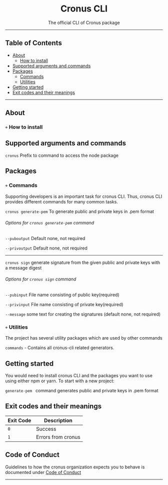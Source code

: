 <div align="center">
    <!-- <a href="https://github.com/cronus1007">
        <img width="200" height="200" src="https://images.pexels.com/photos/5987154/pexels-photo-5987154.jpeg?auto=compress&cs=tinysrgb&dpr=2&w=500">
    </a> -->
</div>

<h1 align="center">Cronus CLI</h1>

<p align="center">
  The official CLI of Cronus package
</p>

___

## Table of Contents

-   [About](#about)
    -   [How to install](#how-to-install)
-   [Supported arguments and commands](#supported-arguments-and-commands)
-   [Packages](#packages)
    -   [Commands](#commands)
    -   [Utilities](#utilities)
-   [Getting started](#getting-started)
-   [Exit codes and their meanings](#exit-codes-and-their-meanings)
<!-- -   [Open Collective](#open-collective) -->

___


## About


### ◦ How to install


## Supported arguments and commands

```cronus``` Prefix to command to access the node package
## Packages


### ◦ Commands

Supporting developers is an important task for cronus CLI.
Thus, cronus CLI provides different commands for many common tasks.

```cronus generate-pem``` To generate public and private keys in .pem format 

###### Options for  ```cronus generate-pem``` command

```--puboutput``` Default none, not required

```--privoutput``` Default none, not required
___

```cronus sign``` generate signature from the given public and private keys with a message digest

###### Options for  ```cronus sign``` command

```--pubinput``` File name consisting of public key(required)

```--privinput``` File name consisting of private key(required)

```--message``` some text for creating the signatures (default none, not required)

### ◦ Utilities
The project has several utility packages which are used by other commands

```commands``` - Contains all cronus-cli related generators.

## Getting started

You would need to install cronus CLI and the packages you want to use using either npm or yarn. To start with a new project:

<!-- ```npm``` command here -->

```generate-pem ``` command generates public and private keys in .pem format

## Exit codes and their meanings

| Exit Code | Description                                        |
| --------- | -------------------------------------------------- |
| `0`       | Success                                            |
| `1`       | Errors from cronus                                 |


<!-- ## Open Collective

If you like **cronus**, please consider donating to our [Open Collective](https://opencollective.com/cronus) to help us maintain it. -->


## Code of Conduct

Guidelines to how the cronus organization expects you to behave is documented under [Code of Conduct](./CODE-OF-CONDUCT.md)

___
